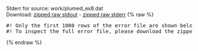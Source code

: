 Stderr for source:  work/plumed_ex8.dat   
Download: [zipped raw stdout](plumed_ex8.dat.plumed.stdout.txt.zip) - [zipped raw stderr](plumed_ex8.dat.plumed.stderr.txt.zip) 
{% raw %}
<pre>
#! Only the first 1000 rows of the error file are shown below
#! To inspect the full error file, please download the zipped raw stderr file above
</pre>
{% endraw %}
